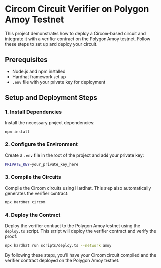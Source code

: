 # Circom Circuit Verifier on Polygon Amoy Testnet

This project demonstrates how to deploy a Circom-based circuit and integrate it with a verifier contract on the Polygon Amoy testnet. Follow these steps to set up and deploy your circuit.

## Prerequisites

- Node.js and npm installed
- Hardhat framework set up
- `.env` file with your private key for deployment

## Setup and Deployment Steps

### 1. Install Dependencies

Install the necessary project dependencies:

```bash
npm install
```

### 2. Configure the Environment

Create a `.env` file in the root of the project and add your private key:

```bash
PRIVATE_KEY=your_private_key_here
```

### 3. Compile the Circuits

Compile the Circom circuits using Hardhat. This step also automatically generates the verifier contract:

```bash
npx hardhat circom
```

### 4. Deploy the Contract

Deploy the verifier contract to the Polygon Amoy testnet using the `deploy.ts` script. This script will deploy the verifier contract and verify the proof:

```bash
npx hardhat run scripts/deploy.ts --network amoy
```
By following these steps, you’ll have your Circom circuit compiled and the verifier contract deployed on the Polygon Amoy testnet.
